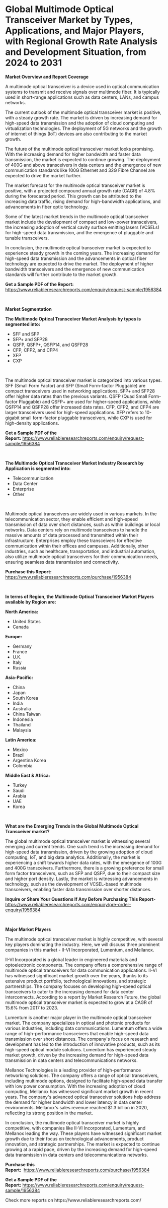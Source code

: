 <p><h1>Global Multimode Optical Transceiver Market by Types, Applications, and Major Players, with Regional Growth Rate Analysis and Development Situation, from 2024 to 2031</h1></p><p><strong>Market Overview and Report Coverage</strong></p>
<p><p>A multimode optical transceiver is a device used in optical communication systems to transmit and receive signals over multimode fiber. It is typically used in short-range applications such as data centers, LANs, and campus networks. </p><p>The current outlook of the multimode optical transceiver market is positive, with a steady growth rate. The market is driven by increasing demand for high-speed data transmission and the adoption of cloud computing and virtualization technologies. The deployment of 5G networks and the growth of internet of things (IoT) devices are also contributing to the market growth.</p><p>The future of the multimode optical transceiver market looks promising. With the increasing demand for higher bandwidth and faster data transmission, the market is expected to continue growing. The deployment of 400G and above transceivers in data centers and the emergence of new communication standards like 100G Ethernet and 32G Fibre Channel are expected to drive the market further.</p><p>The market forecast for the multimode optical transceiver market is positive, with a projected compound annual growth rate (CAGR) of 4.8% during the forecasted period. This growth can be attributed to the increasing data traffic, rising demand for high-bandwidth applications, and advancements in fiber optic technology.</p><p>Some of the latest market trends in the multimode optical transceiver market include the development of compact and low-power transceivers, the increasing adoption of vertical cavity surface emitting lasers (VCSELs) for high-speed data transmission, and the emergence of pluggable and tunable transceivers.</p><p>In conclusion, the multimode optical transceiver market is expected to experience steady growth in the coming years. The increasing demand for high-speed data transmission and the advancements in optical fiber technology are expected to drive the market. The deployment of higher bandwidth transceivers and the emergence of new communication standards will further contribute to the market growth.</p></p>
<p><strong>Get a Sample PDF of the Report:</strong> <a href="https://www.reliableresearchreports.com/enquiry/request-sample/1956384">https://www.reliableresearchreports.com/enquiry/request-sample/1956384</a></p>
<p>&nbsp;</p>
<p><strong>Market Segmentation</strong></p>
<p><strong>The Multimode Optical Transceiver Market Analysis by types is segmented into:</strong></p>
<p><ul><li>SFF and SFP</li><li>SFP+ and SFP28</li><li>QSFP, QSFP+, QSFP14, and QSFP28</li><li>CFP, CFP2, and CFP4</li><li>XFP</li><li>CXP</li></ul></p>
<p>&nbsp;</p>
<p><p>The multimode optical transceiver market is categorized into various types. SFF (Small Form Factor) and SFP (Small Form-factor Pluggable) are compact transceivers used in networking applications. SFP+ and SFP28 offer higher data rates than the previous variants. QSFP (Quad Small Form-factor Pluggable) and QSFP+ are used for higher-speed applications, while QSFP14 and QSFP28 offer increased data rates. CFP, CFP2, and CFP4 are larger transceivers used for high-speed applications. XFP refers to 10-gigabit small form-factor pluggable transceivers, while CXP is used for high-density applications.</p></p>
<p><strong>Get a Sample PDF of the Report:</strong>&nbsp;<a href="https://www.reliableresearchreports.com/enquiry/request-sample/1956384">https://www.reliableresearchreports.com/enquiry/request-sample/1956384</a></p>
<p>&nbsp;</p>
<p><strong>The Multimode Optical Transceiver Market Industry Research by Application is segmented into:</strong></p>
<p><ul><li>Telecommunication</li><li>Data Center</li><li>Enterprise</li><li>Other</li></ul></p>
<p>&nbsp;</p>
<p><p>Multimode optical transceivers are widely used in various markets. In the telecommunication sector, they enable efficient and high-speed transmission of data over short distances, such as within buildings or local networks. Data centers rely on multimode transceivers to handle the massive amounts of data processed and transmitted within their infrastructure. Enterprises employ these transceivers for effective communication within their offices and campuses. Additionally, other industries, such as healthcare, transportation, and industrial automation, also utilize multimode optical transceivers for their communication needs, ensuring seamless data transmission and connectivity.</p></p>
<p><strong>Purchase this Report:</strong>&nbsp; <a href="https://www.reliableresearchreports.com/purchase/1956384">https://www.reliableresearchreports.com/purchase/1956384</a></p>
<p>&nbsp;</p>
<p><strong>In terms of Region, the Multimode Optical Transceiver Market Players available by Region are:</strong></p>
<p>
    <p> <strong> North America: </strong>
        <ul>
            <li>United States</li>
            <li>Canada</li>
        </ul>
        </p> 
    <p> <strong> Europe: </strong>
        <ul>
            <li>Germany</li>
            <li>France</li>
            <li>U.K.</li>
            <li>Italy</li>
            <li>Russia</li>
        </ul>
        </p> 
    <p> <strong> Asia-Pacific: </strong>
        <ul>
            <li>China</li>
            <li>Japan</li>
            <li>South Korea</li>
            <li>India</li>
            <li>Australia</li>
            <li>China Taiwan</li>
            <li>Indonesia</li>
            <li>Thailand</li>
            <li>Malaysia</li>
        </ul>
        </p> 
    <p> <strong> Latin America: </strong>
        <ul>
            <li>Mexico</li>
            <li>Brazil</li>
            <li>Argentina Korea</li>
            <li>Colombia</li>
        </ul>
        </p> 
    <p> <strong> Middle East & Africa: </strong>
        <ul>
            <li>Turkey</li>
            <li>Saudi</li>
            <li>Arabia</li>
            <li>UAE</li>
            <li>Korea</li>
        </ul>
    </p>
    </p>
<p>&nbsp;</p>
<p><strong>What are the Emerging Trends in the Global Multimode Optical Transceiver market?</strong></p>
<p><p>The global multimode optical transceiver market is witnessing several emerging and current trends. One such trend is the increasing demand for high-speed data transmission, driven by the growing adoption of cloud computing, IoT, and big data analytics. Additionally, the market is experiencing a shift towards higher data rates, with the emergence of 100G and 400G transceivers. Furthermore, there is a growing preference for small form factor transceivers, such as SFP and QSFP, due to their compact size and higher port density. Lastly, the market is witnessing advancements in technology, such as the development of VCSEL-based multimode transceivers, enabling faster data transmission over shorter distances.</p></p>
<p><strong>Inquire or Share Your Questions If Any Before Purchasing This Report</strong>- <a href="https://www.reliableresearchreports.com/enquiry/pre-order-enquiry/1956384">https://www.reliableresearchreports.com/enquiry/pre-order-enquiry/1956384</a></p>
<p>&nbsp;</p>
<p><strong>Major Market Players</strong></p>
<p><p>The multimode optical transceiver market is highly competitive, with several key players dominating the industry. Here, we will discuss three prominent companies in this market - II-VI Incorporated, Lumentum, and Mellanox.</p><p>II-VI Incorporated is a global leader in engineered materials and optoelectronic components. The company offers a comprehensive range of multimode optical transceivers for data communication applications. II-VI has witnessed significant market growth over the years, thanks to its extensive product portfolio, technological innovations, and strategic partnerships. The company focuses on developing high-speed optical transceivers to cater to the increasing demand for data center interconnects. According to a report by Market Research Future, the global multimode optical transceiver market is expected to grow at a CAGR of 15.6% from 2017 to 2023.</p><p>Lumentum is another major player in the multimode optical transceiver market. The company specializes in optical and photonic products for various industries, including data communications. Lumentum offers a wide range of high-performance transceivers that enable high-speed data transmission over short distances. The company's focus on research and development has led to the introduction of innovative products, such as its high-speed optical module solutions. Lumentum has experienced steady market growth, driven by the increasing demand for high-speed data transmission in data centers and telecommunications networks.</p><p>Mellanox Technologies is a leading provider of high-performance networking solutions. The company offers a range of optical transceivers, including multimode options, designed to facilitate high-speed data transfer with low power consumption. With the increasing adoption of cloud computing, Mellanox has witnessed significant market growth in recent years. The company's advanced optical transceiver solutions help address the demand for higher bandwidth and lower latency in data center environments. Mellanox's sales revenue reached $1.3 billion in 2020, reflecting its strong position in the market.</p><p>In conclusion, the multimode optical transceiver market is highly competitive, with companies like II-VI Incorporated, Lumentum, and Mellanox leading the way. These players have witnessed significant market growth due to their focus on technological advancements, product innovation, and strategic partnerships. The market is expected to continue growing at a rapid pace, driven by the increasing demand for high-speed data transmission in data centers and telecommunications networks.</p></p>
<p><strong>Purchase this Report:</strong>&nbsp;&nbsp;<a href="https://www.reliableresearchreports.com/purchase/1956384">https://www.reliableresearchreports.com/purchase/1956384</a></p>
<p></p>
<p><strong>Get a Sample PDF of the Report:</strong>&nbsp;<a href="https://www.reliableresearchreports.com/enquiry/request-sample/1956384">https://www.reliableresearchreports.com/enquiry/request-sample/1956384</a></p>
<p>Check more reports on https://www.reliableresearchreports.com/</p>
